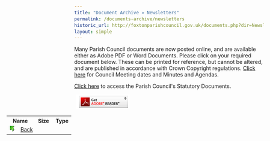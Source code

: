 ```yaml
---
title: "Document Archive » Newsletters"
permalink: /documents-archive/newsletters
historic_url: http://foxtonparishcouncil.gov.uk/documents.php?dir=Newsletters
layout: simple
---
```


Many Parish Council documents are now posted online, and are available either as Adobe PDF or Word Documents. Please click on your required document below. These can be printed for reference, but cannot be altered, and are published in accordance with Crown Copyright regulations. [Click here](http://foxtonparishcouncil.gov.uk/meetings.php) for Council Meeting dates and Minutes and Agendas.

[Click here](http://foxtonparishcouncil.gov.uk/statutory-documents.php) to access the Parish Council's Statutory Documents.

<a href="https://www.adobe.com/products/acrobat/readstep2.html" target="_blank"><img src="/resources/icons/get_adobe_reader.gif" alt="Get Adobe Reader" hspace="5" border="0"></a>


<table class="documents" border="0" cellspacing="0" cellpadding="4" style="min-width:1100px;margin-left:-180px;">
	<tbody><tr>
		<th colspan="2" >Name&nbsp;</th>
		<th>Size&nbsp;</th>
		<th>Type</th>
	</tr>
<tr>
<td title="Up One Level">
<img src="/resources/icons/back.gif" alt="Back"></td><td title="Back"><a href="javascript:history.back()">Back</a></td>
<td>&nbsp;</td>
<td>&nbsp;</td>
</tr>
</tbody></table>


